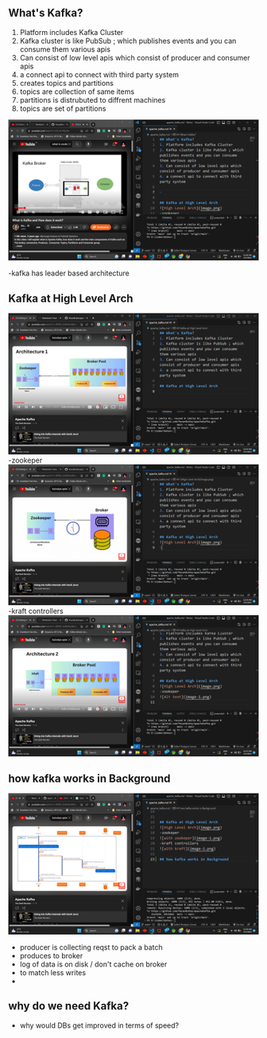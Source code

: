 ## What's Kafka?
1. Platform includes Kafka Cluster
2. Kafka cluster is like PubSub ; which publishes events and you can consume them various apis
3. Can consist of low level apis which consist of producer and consumer apis
4. a connect api to connect with third party system
5. creates topics and partitions
6. topics are collection of same items
7. partitions is distrubuted to diffrent machines
8. topics are set of partitions

![Kafka](image-3.png)

-kafka has leader based architecture


## Kafka at High Level Arch
![High Level Arch](image.png)
-zookeper
![with zookeper](image-1.png)
-kraft controllers
![with kraft](image-2.png)

## how kafka works in Background
![workinh](image-4.png)

- producer is collecting reqst to pack a batch
- produces to broker
- log of data is on disk / don't cache on broker
- to match less writes
- 
## why do we need Kafka?
- why would DBs get improved in terms of speed?